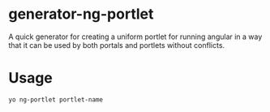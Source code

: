# generator-ng-portlet

A quick generator for creating a uniform portlet for running angular in a way
that it can be used by both portals and portlets without conflicts.

# Usage
```bash
yo ng-portlet portlet-name
```
